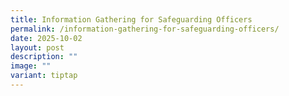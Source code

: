 ```yaml
---
title: Information Gathering for Safeguarding Officers
permalink: /information-gathering-for-safeguarding-officers/
date: 2025-10-02
layout: post
description: ""
image: ""
variant: tiptap
---
```

